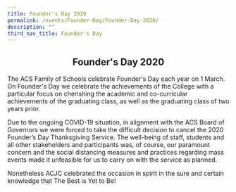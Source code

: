 ```yaml
---
title: Founder's Day 2020
permalink: /events/Founder-Day/Founder-Day-2020/
description: ""
third_nav_title: Founder's Day
---
```

## <center> Founder's Day 2020 </center>

The ACS Family of Schools celebrate Founder's Day each year on 1 March. On Founder's Day we celebrate the achievements of the College with a particular focus on cherishing the academic and co-curricular achievements of the graduating class, as well as the graduating class of two years prior.

  

Due to the ongoing COVID-19 situation, in alignment with the ACS Board of Governors we were forced to take the difficult decision to cancel the 2020 Founder’s Day Thanksgiving Service. The well-being of staff, students and all other stakeholders and participants was, of course, our paramount concern and the social distancing measures and practices regarding mass events made it unfeasible for us to carry on with the service as planned.

  

Nonetheless ACJC celebrated the occasion in spirit in the sure and certain knowledge that The Best is Yet to Be!